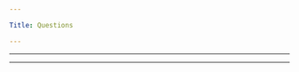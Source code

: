 ```yaml
---

Title: Questions

---
```


<VocabWord translation_en="Who" />
<VocabWord translation_en="What" />
<VocabWord translation_en="When" />
<VocabWord translation_en="Where" />
<VocabWord translation_en="Why" />
<VocabWord translation_en="How" />

--------------------------------------------------

<VocabWord translation_en="This" />
<VocabWord translation_en="That" />

--------------------------------------------------

<VocabWord translation_en="Thing" />
<VocabWord translation_en="Place" />
